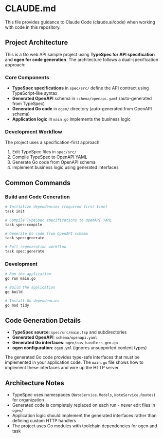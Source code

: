# CLAUDE.md

This file provides guidance to Claude Code (claude.ai/code) when working with code in this repository.

## Project Architecture

This is a Go web API sample project using **TypeSpec for API specification** and **ogen for code generation**. The architecture follows a dual-specification approach:

### Core Components
- **TypeSpec specifications** in `spec/src/` define the API contract using TypeScript-like syntax
- **Generated OpenAPI** schema in `schema/openapi.yaml` (auto-generated from TypeSpec)
- **Generated Go code** in `ogen/` directory (auto-generated from OpenAPI schema)
- **Application logic** in `main.go` implements the business logic

### Development Workflow
The project uses a specification-first approach:
1. Edit TypeSpec files in `spec/src/`
2. Compile TypeSpec to OpenAPI YAML
3. Generate Go code from OpenAPI schema
4. Implement business logic using generated interfaces

## Common Commands

### Build and Code Generation
```bash
# Initialize dependencies (required first time)
task init

# Compile TypeSpec specifications to OpenAPI YAML
task spec:compile

# Generate Go code from OpenAPI schema  
task spec:generate

# Full regeneration workflow
task spec:generate
```

### Development
```bash
# Run the application
go run main.go

# Build the application
go build

# Install Go dependencies
go mod tidy
```

## Code Generation Details

- **TypeSpec source**: `spec/src/main.tsp` and subdirectories
- **Generated OpenAPI**: `schema/openapi.yaml` 
- **Generated Go interfaces**: `ogen/oas_handlers_gen.go`
- **ogen configuration**: `ogen.yml` (ignores unsupported content types)

The generated Go code provides type-safe interfaces that must be implemented in your application code. The `main.go` file shows how to implement these interfaces and wire up the HTTP server.

## Architecture Notes

- TypeSpec uses namespaces (`NoteService.Models`, `NoteService.Routes`) for organization
- Generated code is completely replaced on each run - never edit files in `ogen/`
- Application logic should implement the generated interfaces rather than defining custom HTTP handlers
- The project uses Go modules with toolchain dependencies for ogen and task